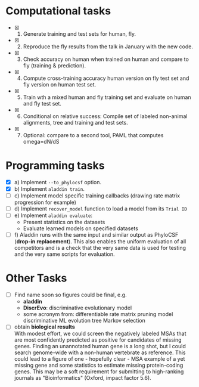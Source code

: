 # Computational tasks
 - [x] 1) Generate training and test sets for human, fly.
 - [x] 2) Reproduce the fly results from the talk in January with the new code.
 - [x] 3) Check accuracy on human when trained on human and compare to fly (training & prediction).
 - [x] 4) Compute cross-training accuracy human version on fly test set and fly version on human test set.  
 - [x] 5) Train wth a mixed human and fly training set and evaluate on human and fly test set.
 - [x] 6) Conditional on relative success: Compile set of labeled non-animal alignments, tree and training and test sets.
 - [x] 7) Optional: compare to a second tool, PAML that computes omega=dN/dS
  
# Programming tasks
  - [x] a) Implement ```--to_phylocsf``` option.
  - [x] b) Implement `aladdin train`.
  - [ ] c) Implement model specific training callbacks (drawing rate matrix progression for example)
  - [ ] d) Implement `recover_model` function to load a model from its `Trial ID`
  - [ ] e) Implement `aladdin evaluate`:
    - Present statistics on the datasets
    - Evaluate learned models on specified datasets
  - [ ] f) Aladdin runs with the same input and similar output as PhyloCSF (**drop-in replacement**).
        This also enables the uniform evaluation of all competitors and is a check that the very same
        data is used for testing and the very same scripts for evaluation.

# Other Tasks
  - [ ] Find name soon so figures could be final, e.g.
     - **aladdin**
     - **DiscrEvo**: discriminative evolutionary model
     - some acronym from: differentiable rate matrix pruning model discriminative ML evolution tree Markov selection
  - [ ] obtain **biological results**  
        With modest effort, we could screen the negatively labeled MSAs that are most confidently predicted as positive for candidates of missing genes.
        Finding an unannotated human gene is a long shot, but I could search genome-wide with a non-human vertebrate as reference.
        This could lead to a figure of one - hopefully clear - MSA example of a yet missing gene and some statistics to estimate missing protein-coding genes.
        This may be a soft requirement for submitting to high-ranking journals as "Bioinformatics" (Oxford, impact factor 5.6).
